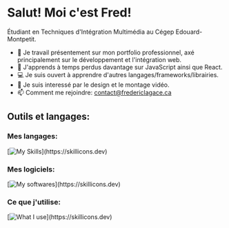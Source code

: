 # Salut! Moi c'est Fred!

 Étudiant en Techniques d'Intégration Multimédia au Cégep Edouard-Montpetit.

 
- 🔭 Je travail présentement sur mon portfolio professionnel, axé principalement sur le développement et l'intégration web.
- 🌱 J'apprends à temps perdus davantage sur JavaScript ainsi que React.
- :computer: Je suis ouvert à apprendre d'autres langages/frameworks/librairies.
- :art: Je suis interessé par le design et le montage vidéo.
- 📫 Comment me rejoindre: contact@fredericlagace.ca

## **Outils et langages:**

### Mes langages:
[![My Skills](https://skillicons.dev/icons?i=html,css,js,sass,)](https://skillicons.dev)

### Mes logiciels:
[![My softwares](https://skillicons.dev/icons?i=ae,ai,blender,figma,github,vscode,webstorm,)](https://skillicons.dev)

### Ce que j'utilise:
[![What I use](https://skillicons.dev/icons?i=discord,gmail,linkedin,netlify,nodejs,npm,wordpress,)](https://skillicons.dev)

